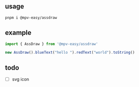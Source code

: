 ## usage
```bash
pnpm i @mpv-easy/assdraw
```

## example
```ts
import { AssDraw } from '@mpv-easy/assdraw'

new AssDraw().blueText("hello ").redText("world").toString()
```

## todo
- [ ] svg icon